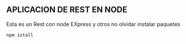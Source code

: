 ## APLICACION DE REST EN NODE

Esta es un Rest con node EXpress y otros
no olvidar instalar paquetes
````
npm istall
````
